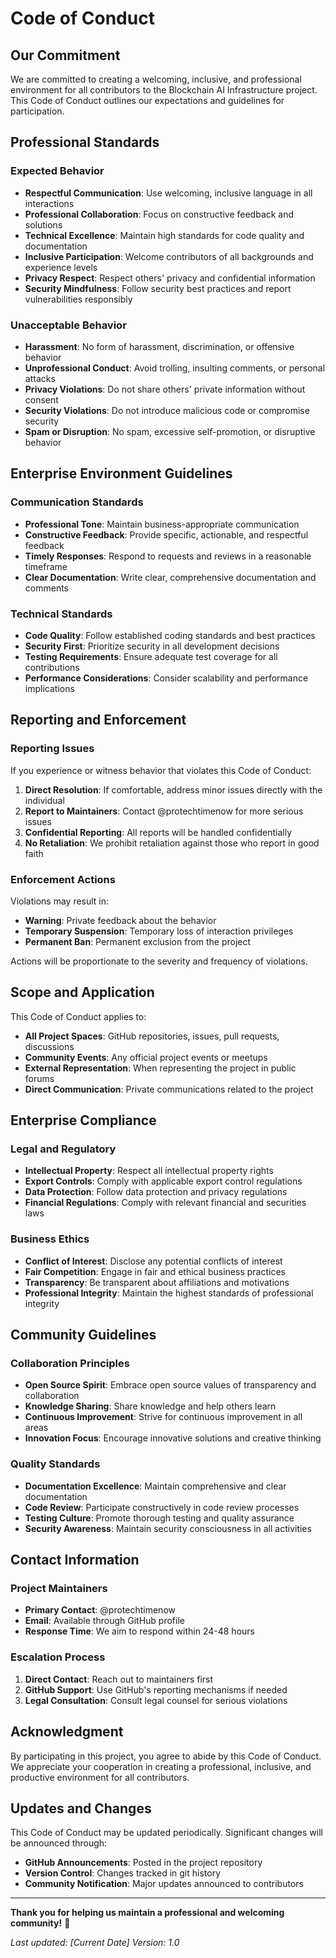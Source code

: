 # Code of Conduct

## Our Commitment

We are committed to creating a welcoming, inclusive, and professional environment for all contributors to the Blockchain AI Infrastructure project. This Code of Conduct outlines our expectations and guidelines for participation.

## Professional Standards

### Expected Behavior

- **Respectful Communication**: Use welcoming, inclusive language in all interactions
- **Professional Collaboration**: Focus on constructive feedback and solutions
- **Technical Excellence**: Maintain high standards for code quality and documentation
- **Inclusive Participation**: Welcome contributors of all backgrounds and experience levels
- **Privacy Respect**: Respect others' privacy and confidential information
- **Security Mindfulness**: Follow security best practices and report vulnerabilities responsibly

### Unacceptable Behavior

- **Harassment**: No form of harassment, discrimination, or offensive behavior
- **Unprofessional Conduct**: Avoid trolling, insulting comments, or personal attacks
- **Privacy Violations**: Do not share others' private information without consent
- **Security Violations**: Do not introduce malicious code or compromise security
- **Spam or Disruption**: No spam, excessive self-promotion, or disruptive behavior

## Enterprise Environment Guidelines

### Communication Standards

- **Professional Tone**: Maintain business-appropriate communication
- **Constructive Feedback**: Provide specific, actionable, and respectful feedback
- **Timely Responses**: Respond to requests and reviews in a reasonable timeframe
- **Clear Documentation**: Write clear, comprehensive documentation and comments

### Technical Standards

- **Code Quality**: Follow established coding standards and best practices
- **Security First**: Prioritize security in all development decisions
- **Testing Requirements**: Ensure adequate test coverage for all contributions
- **Performance Considerations**: Consider scalability and performance implications

## Reporting and Enforcement

### Reporting Issues

If you experience or witness behavior that violates this Code of Conduct:

1. **Direct Resolution**: If comfortable, address minor issues directly with the individual
2. **Report to Maintainers**: Contact @protechtimenow for more serious issues
3. **Confidential Reporting**: All reports will be handled confidentially
4. **No Retaliation**: We prohibit retaliation against those who report in good faith

### Enforcement Actions

Violations may result in:

- **Warning**: Private feedback about the behavior
- **Temporary Suspension**: Temporary loss of interaction privileges
- **Permanent Ban**: Permanent exclusion from the project

Actions will be proportionate to the severity and frequency of violations.

## Scope and Application

This Code of Conduct applies to:

- **All Project Spaces**: GitHub repositories, issues, pull requests, discussions
- **Community Events**: Any official project events or meetups
- **External Representation**: When representing the project in public forums
- **Direct Communication**: Private communications related to the project

## Enterprise Compliance

### Legal and Regulatory

- **Intellectual Property**: Respect all intellectual property rights
- **Export Controls**: Comply with applicable export control regulations
- **Data Protection**: Follow data protection and privacy regulations
- **Financial Regulations**: Comply with relevant financial and securities laws

### Business Ethics

- **Conflict of Interest**: Disclose any potential conflicts of interest
- **Fair Competition**: Engage in fair and ethical business practices
- **Transparency**: Be transparent about affiliations and motivations
- **Professional Integrity**: Maintain the highest standards of professional integrity

## Community Guidelines

### Collaboration Principles

- **Open Source Spirit**: Embrace open source values of transparency and collaboration
- **Knowledge Sharing**: Share knowledge and help others learn
- **Continuous Improvement**: Strive for continuous improvement in all areas
- **Innovation Focus**: Encourage innovative solutions and creative thinking

### Quality Standards

- **Documentation Excellence**: Maintain comprehensive and clear documentation
- **Code Review**: Participate constructively in code review processes
- **Testing Culture**: Promote thorough testing and quality assurance
- **Security Awareness**: Maintain security consciousness in all activities

## Contact Information

### Project Maintainers

- **Primary Contact**: @protechtimenow
- **Email**: Available through GitHub profile
- **Response Time**: We aim to respond within 24-48 hours

### Escalation Process

1. **Direct Contact**: Reach out to maintainers first
2. **GitHub Support**: Use GitHub's reporting mechanisms if needed
3. **Legal Consultation**: Consult legal counsel for serious violations

## Acknowledgment

By participating in this project, you agree to abide by this Code of Conduct. We appreciate your cooperation in creating a professional, inclusive, and productive environment for all contributors.

## Updates and Changes

This Code of Conduct may be updated periodically. Significant changes will be announced through:

- **GitHub Announcements**: Posted in the project repository
- **Version Control**: Changes tracked in git history
- **Community Notification**: Major updates announced to contributors

---

**Thank you for helping us maintain a professional and welcoming community!** 🚀

*Last updated: [Current Date]*
*Version: 1.0*